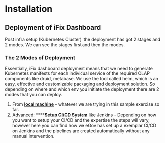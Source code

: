 # Installation

## Deployment of iFix Dashboard <a id="deploy-mgramseva"></a>

Post infra setup \(Kubernetes Cluster\), the deployment has got 2 stages and 2 modes. We can see the stages first and then the modes.‌

### The 2 Modes of Deployment <a id="the-2-modes-of-deployment"></a>

Essentially,  iFix dashboard deployment means that we need to generate Kubernetes manifests for each individual service of the required OLAP components like druid, metabase. We use the tool called helm, which is an easy, effective and customizable packaging and deployment solution. So depending on where and which env you initiate the deployment there are 2 modes that you can deploy.‌

1. From [**local machine**](../mgramseva/installation/local-setup.md) - whatever we are trying in this sample exercise so far.
2. Advanced: ****[**Setup CI/CD System**](../mgramseva/installation/ci-cd.md) like Jenkins - Depending on how you want to setup your CI/CD and the expertise the steps will vary, however here you can find how we eGov has set up a exemplar CI/CD on Jenkins and the pipelines are created automatically without any manual intervention.

